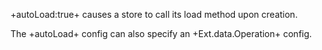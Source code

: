 +autoLoad:true+ causes a store to call its load method upon creation. 

The +autoLoad+ config can also specify an +Ext.data.Operation+ config.
